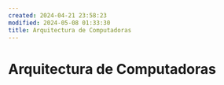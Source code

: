 ```yaml
---
created: 2024-04-21 23:58:23
modified: 2024-05-08 01:33:30
title: Arquitectura de Computadoras
---
```


# Arquitectura de Computadoras
